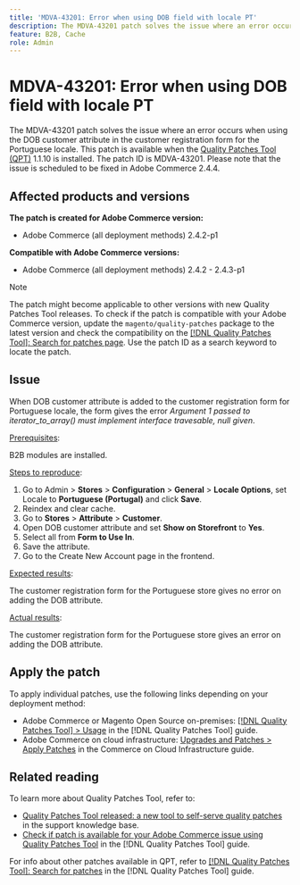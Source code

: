 ```yaml
---
title: 'MDVA-43201: Error when using DOB field with locale PT'
description: The MDVA-43201 patch solves the issue where an error occurs when using the DOB customer attribute in the customer registration form for the Portuguese locale. This patch is available when the [Quality Patches Tool (QPT)](https://experienceleague.adobe.com/en/docs/commerce-knowledge-base/kb/announcements/commerce-announcements/magento-quality-patches-released-new-tool-to-self-serve-quality-patches) 1.1.10 is installed. The patch ID is MDVA-43201. Please note that the issue is scheduled to be fixed in Adobe Commerce 2.4.4.
feature: B2B, Cache
role: Admin
---
```

# MDVA-43201: Error when using DOB field with locale PT

The MDVA-43201 patch solves the issue where an error occurs when using the DOB customer attribute in the customer registration form for the Portuguese locale. This patch is available when the [Quality Patches Tool (QPT)](https://experienceleague.adobe.com/en/docs/commerce-knowledge-base/kb/announcements/commerce-announcements/magento-quality-patches-released-new-tool-to-self-serve-quality-patches) 1.1.10 is installed. The patch ID is MDVA-43201. Please note that the issue is scheduled to be fixed in Adobe Commerce 2.4.4.

## Affected products and versions

**The patch is created for Adobe Commerce version:**

* Adobe Commerce (all deployment methods) 2.4.2-p1

**Compatible with Adobe Commerce versions:**

* Adobe Commerce (all deployment methods) 2.4.2 - 2.4.3-p1

>[!NOTE]
>
>The patch might become applicable to other versions with new Quality Patches Tool releases. To check if the patch is compatible with your Adobe Commerce version, update the `magento/quality-patches` package to the latest version and check the compatibility on the [[!DNL Quality Patches Tool]: Search for patches page](https://experienceleague.adobe.com/en/docs/commerce-knowledge-base/kb/announcements/commerce-announcements/magento-quality-patches-released-new-tool-to-self-serve-quality-patches). Use the patch ID as a search keyword to locate the patch.

## Issue

When DOB customer attribute is added to the customer registration form for Portuguese locale, the form gives the error *Argument 1 passed to iterator_to_array() must implement interface travesable, null given*.

<u>Prerequisites</u>:

B2B modules are installed.

<u>Steps to reproduce</u>:

1. Go to Admin > **Stores** > **Configuration** > **General** > **Locale Options**, set Locale to **Portuguese (Portugal)** and click **Save**.
1. Reindex and clear cache.
1. Go to **Stores** > **Attribute** > **Customer**.
1. Open DOB customer attribute and set **Show on Storefront** to **Yes**.
1. Select all from **Form to Use In**.
1. Save the attribute.
1. Go to the Create New Account page in the frontend.

<u>Expected results</u>:

The customer registration form for the Portuguese store gives no error on adding the DOB attribute.

<u>Actual results</u>:

The customer registration form for the Portuguese store gives an error on adding the DOB attribute.

## Apply the patch

To apply individual patches, use the following links depending on your deployment method:

* Adobe Commerce or Magento Open Source on-premises: [[!DNL Quality Patches Tool] > Usage](/help/tools/quality-patches-tool/usage.md) in the [!DNL Quality Patches Tool] guide.
* Adobe Commerce on cloud infrastructure: [Upgrades and Patches > Apply Patches](https://experienceleague.adobe.com/docs/commerce-cloud-service/user-guide/develop/upgrade/apply-patches.html) in the Commerce on Cloud Infrastructure guide.

## Related reading

To learn more about Quality Patches Tool, refer to:

* [Quality Patches Tool released: a new tool to self-serve quality patches](https://experienceleague.adobe.com/en/docs/commerce-knowledge-base/kb/announcements/commerce-announcements/magento-quality-patches-released-new-tool-to-self-serve-quality-patches) in the support knowledge base.
* [Check if patch is available for your Adobe Commerce issue using Quality Patches Tool](/help/tools/quality-patches-tool/patches-available-in-qpt/check-patch-for-magento-issue-with-magento-quality-patches.md) in the [!DNL Quality Patches Tool] guide.

For info about other patches available in QPT, refer to [[!DNL Quality Patches Tool]: Search for patches](https://experienceleague.adobe.com/tools/commerce-quality-patches/index.html) in the [!DNL Quality Patches Tool] guide.
